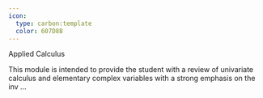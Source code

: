 ```yaml
---
icon:
  type: carbon:template
  color: 607D8B
---
```

Applied Calculus

This module is intended to provide the student with a review of univariate calculus and elementary complex variables with a strong emphasis on the inv ... 

